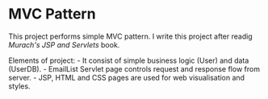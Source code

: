 # MVC Pattern

This project performs simple MVC pattern. I write this project after readig *Murach's JSP and Servlets* book.

Elements of project:
     - It consist of simple business logic (User) and data (UserDB).
     - EmailList Servlet page controls request and response flow from server.
     - JSP, HTML and CSS pages are used for web visualisation and styles. 

